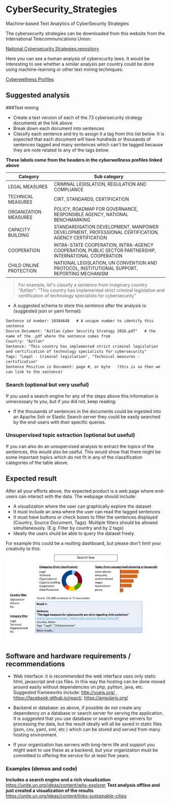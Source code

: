 # CyberSecurity_Strategies
Machine-based Text Analytics of CyberSecurity Strategies

The cybersecurity strategies can be downloaded from this website from the International Telecommunications Union:

[National Cybersecurity Strategies repository](http://www.itu.int/en/ITU-D/Cybersecurity/Pages/National-Strategies-repository.aspx)

Here you can see a human analysis of cyberscurity laws. It would be interesting to see whether a similar analysis per country could be done using machine-learning or other text mining techniques:

[Cyberwellness Profiles](http://www.itu.int/en/ITU-D/Cybersecurity/Pages/Country_Profiles.aspx)

## Suggested analysis

###Text mining

- Create a text version of each of the 73 cybersecurity strategy documents at the link above
- Break down each document into sentences
- Classify each sentence and try to assign it a tag from this list below. It is expected that each document will have hundreds or thousands of sentences tagged and many sentences which can't be tagged because they are note related to any of the tags below.

**These labels come from the headers in the cyberwellness profiles linked above**

| Category               | Sub category |
|------------------------| -------------|
|LEGAL MEASURES          | CRIMINAL LEGISLATION, REGULATION AND COMPLIANCE|
|TECHNICAL MEASURES      | CIRT, STANDARDS, CERTIFICATION|
|ORGANIZATION MEASURES   | POLICY, ROADMAP FOR GOVERNANCE, RESPONSIBLE AGENCY, NATIONAL BENCHMARKING|
|CAPACITY BUILDING       | STANDARDISATION DEVELOPMENT, MANPOWER DEVELOPMENT, PROFESSIONAL CERTIFICATION, AGENCY CERTIFICATION|
|COOPERATION             | INTRA-STATE COOPERATION, INTRA-AGENCY COOPERATION, PUBLIC SECTOR PARTNERSHIP,  INTERNATIONAL COOPERATION|
|CHILD ONLINE PROTECTION | NATIONAL LEGISLATION,  UN CONVENTION AND PROTOCOL, INSTITUTIONAL SUPPORT, REPORTING MECHANISM|

>For example, let's classify a sentence from imaginary country "Aztlan":
>"This country has implemented strict criminal legislation and certification of technology specialists for cybersecurity"

- A suggested schema to store this sentence after the analysis is: (suggested json or yaml format):
```
Sentence id number: 10384648   # A unique number to identify this sentence  
Source Document: "Aztlan Cyber Security Strategy 2016.pdf"   # the name of the .pdf where the sentence comes from  
Country: "Aztlan"  
Sentence: "This country has implemented strict criminal legislation and certification of technology specialists for cybersecurity"  
Tags: "Legal - Criminal legislation", "Technical measures - certification"  
Sentence Position in Document: page #, or byte   (this is so then we can link to the sentence)  
```

### Search (optional but very useful)
If you used a search engine for any of the steps above this information is unnecessary to you, but if you did not, keep reading:
- If the thousands of sentences in the documents could be ingested into an Apache Solr or Elastic Search server they could be easily searched by the end-users with their specific queries.

### Unsupervised topic extraction (optional but useful)
If you can also do an unsupervised analysis to extract the topics of the sentences, this would also be useful. This would show that there might be some important topics which do not fit in any of the classification categories of the table above.


## Expected result
After all your efforts above, the expected product is a web page where end-users can interact with the data. The webpage should include:

- A visualization where the user can graphically explore the dataset
- It must include an area where the user can read the tagged sentences
- It must have buttons or check boxes to filter the sentences displayed (Country, Source Document, Tags). Multiple filters should be allowed simultaneously. (E.g. Filter by country and by 2 tags)
- Ideally the users shuld be able to query the dataset freely.

For example this could be a reulting dashboard, but please don't limit your creativity to this:  
![screenshot](screenshot.jpg)

## Software and hardware requirements / recommendations

- Web interface: it is recommended the web interface uses only static html, javascript and css files. In this way the hosting can be done moved around easily without dependencies on php, pyhton, java, etc. Suggested frameworks include:   http://vuejs.org/ , https://facebook.github.io/react/, https://angularjs.org/

- Backend or database: as above, if possible do not create any dependency on a database or search server for serving the application. It is suggested that you use database or search engine servers for processing the data, but the result ideally will all be saved in static files (json, csv, yaml, xml, etc.) which can be stored and served from many hosting environment.

- If your organization has servers with long-term life and support you might want to use these as a backend, but your organization must be committed to offering the service for at least five years.

### Examples (demos and code)

**Includes a search engine and a rich visualization** https://unite.un.org/ideas/content/whs-explorer
**Text analysis offline and just created a visualization of the results**
https://unite.un.org/ideas/content/links-sustainable-cities
